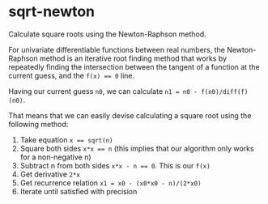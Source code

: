 # sqrt-newton

Calculate square roots using the Newton-Raphson method.

For univariate differentiable functions between real numbers, the Newton-Raphson method is an iterative root finding method that works by repeatedly finding the intersection between the tangent of a function at the current guess, and the `f(x) == 0` line.

Having our current guess `n0`, we can calculate `n1 = n0 - f(n0)/diff(f)(n0)`.

That means that we can easily devise calculating a square root using the following method:

 1. Take equation `x == sqrt(n)`
 2. Square both sides `x*x == n` (this implies that our algorithm only works for a non-negative n)
 3. Subtract n from both sides `x*x - n == 0`. This is our `f(x)`
 4. Get derivative `2*x`
 5. Get recurrence relation `x1 = x0 - (x0*x0 - n)/(2*x0)`
 6. Iterate until satisfied with precision
 